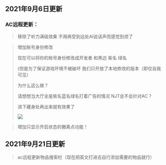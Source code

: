 ## 2021年9月6日更新

### AC远程更新：
>移除了听力满级效果
不用再受到远处AI说话声而感觉到烦了

> 增加账号身份修改
> 
> 现在可以将你的账号身份修改成开发者 和黑边  紫名 绿名
> 
> (但是为了保证游戏环境不被破坏 我们只开放了本地修改的版本（即仅自我可见）
> 
> 为什么这么做？
> 
> 请想想当大厅全是紫名蓝名绿名打着广告的情况 NJT会不会针对AC？
> 
> 进下藏身处再出来就有效果了
> 
> ![](https://s3.bmp.ovh/imgs/2022/02/e1301e84eaa60629.png)

> 增加只显示开启状态的撤离点功能！

## 2021年9月21日更新

> ac远程更新物品搜索栏（现在把英文打进去自行添加需要的物品就行）